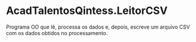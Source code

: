 # AcadTalentosQintess.LeitorCSV
Programa OO que lê, processa os dados e, depois, escreve um arquivo CSV com os dados obtidos no processamento.
